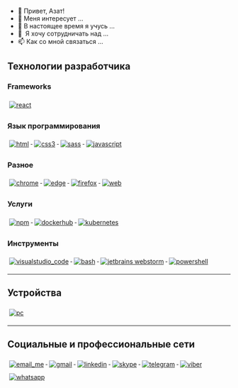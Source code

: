- 👋 Привет, Азат!
- 👀 Меня интересует ...
- 🌱 В настоящее время я учусь ...
- 💞 ️ Я хочу сотрудничать над ...
- 📫 Как со мной связаться ...


## Технологии разработчика

### Frameworks 
<p align="left">
  <a href="#">
    <img src="svg/dev/frameworks/react.svg" alt="react" style="vertical-align:top; margin:6px 4px">
  </a>  
</p>

### Язык программирования

<p align="left">
  <a href="#">
    <img src="svg/dev/languages/html.svg" alt="html" style="vertical-align:top; margin:6px 4px">
  </a>  
  <a href="#">
    <img src="svg/dev/languages/css3.svg" alt="css3" style="vertical-align:top; margin:6px 4px">
  </a>  
  <a href="#">
    <img src="svg/dev/languages/sass.svg" alt="sass" style="vertical-align:top; margin:6px 4px">
  </a>  
   <a href="#">
    <img src="svg/dev/languages/javascript" alt="javascript" style="vertical-align:top; margin:6px 4px">
  </a>  
</p>

### Разное
<p align="left">
   <a href="#">
    <img src="svg/dev/misc/chrome.svg" alt="chrome" style="vertical-align:top; margin:6px 4px">
  </a>  
  <a href="#">
    <img src="svg/dev/misc/edge.svg" alt="edge" style="vertical-align:top; margin:6px 4px">
  </a>  
  <a href="#">
    <img src="svg/dev/misc/firefox.svg" alt="firefox" style="vertical-align:top; margin:6px 4px">
  </a>  
  <a href="#">
    <img src="svg/dev/misc/web.svg" alt="web" style="vertical-align:top; margin:6px 4px">
  </a>  
</p>

### Услуги
<p align="left">
   <a href="#">
    <img src="svg/dev/services/npm.svg" alt="npm" style="vertical-align:top; margin:6px 4px">
  </a> 
  <a href="#">
    <img src="svg/dev/services/dockerhub.svg" alt="dockerhub" style="vertical-align:top; margin:6px 4px">
  </a> 
   <a href="#">
    <img src="svg/dev/services/kubernetes.svg" alt="kubernetes" style="vertical-align:top; margin:6px 4px">
  </a> 
</p>


### Инструменты
<p align="left">
  <a href="#">
    <img src="svg/dev/tools/visualstudio_code.svg" alt="visualstudio_code" style="vertical-align:top; margin:6px 4px">
  </a>
  <a href="#">
    <img src="svg/dev/tools/bash.svg" alt="bash" style="vertical-align:top; margin:6px 4px">
  </a> 
  <a href="#">
    <img src="svg/dev/tools/jetbrains_webstorm.svg" alt="jetbrains webstorm" style="vertical-align:top; margin:6px 4px">
  </a> 

  <a href="#">
    <img src="svg/dev/tools/powershell.svg" alt="powershell" style="vertical-align:top; margin:6px 4px">
  </a> 
</p>

--- 

## Устройства 
<p align="left">
  <a href="#">
    <img src="svg/devices/pc.svg" alt="pc" style="vertical-align:top; margin:6px 4px">
  </a>  
</p>

---

## Социальные и профессиональные сети
<p align="left"> 
  <a href="#">
    <img src="svg/social/email_me.svg" alt="email_me" style="vertical-align:top; margin:6px 4px">
  </a>  
  <a href="#">
    <img src="svg/social/gmail.svg" alt="gmail" style="vertical-align:top; margin:6px 4px">
  </a>  

  <a href="#">
    <img src="svg/social/linkedin.svg" alt="linkedin" style="vertical-align:top; margin:6px 4px">
  </a>  

  <a href="#">
    <img src="svg/social/skype.svg" alt="skype" style="vertical-align:top; margin:6px 4px">
  </a>  
  <a href="#">
    <img src="svg/social/telegram.svg" alt="telegram" style="vertical-align:top; margin:6px 4px">
  </a>    
  <a href="#">
    <img src="svg/social/viber.svg" alt="viber" style="vertical-align:top; margin:6px 4px">
  </a>    
  <a href="#">
    <img src="svg/social/whatsapp.svg" alt="whatsapp" style="vertical-align:top; margin:6px 4px">
  </a>  

</p>
